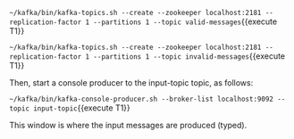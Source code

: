 
`~/kafka/bin/kafka-topics.sh --create --zookeeper localhost:2181 --replication-factor 1 --partitions 1 --topic valid-messages`{{execute T1}} 



`~/kafka/bin/kafka-topics.sh --create --zookeeper localhost:2181 --replication-factor 1 --partitions 1 --topic invalid-messages`{{execute T1}} 

Then, start a console producer to the input-topic topic, as follows:


`~/kafka/bin/kafka-console-producer.sh --broker-list localhost:9092 --topic input-topic`{{execute T1}} 

This window is where the input messages are produced (typed).


